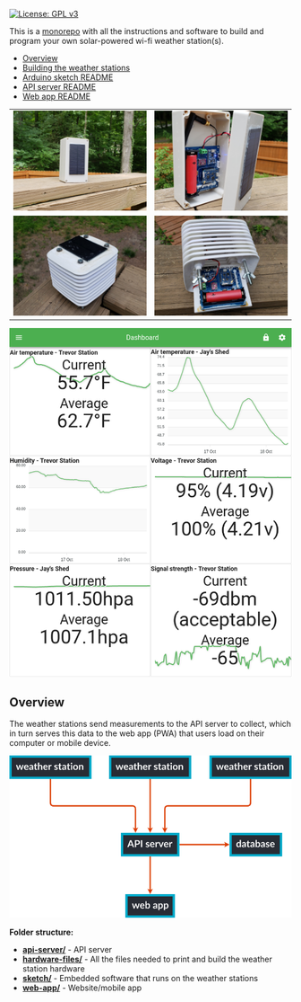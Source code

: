 [![License: GPL v3](https://img.shields.io/badge/License-GPLv3-blue.svg)](LICENSE.md)

This is a [monorepo](https://en.wikipedia.org/wiki/Monorepo) with all the instructions and software to build and program your own solar-powered wi-fi weather station(s).

- [Overview](#overview)
- [Building the weather stations](hardware-files/README.md)
- [Arduino sketch README](sketch/README.md)
- [API server README](api-server/README.md)
- [Web app README](web-app/README.md)

| | |
|:-------------------------:|:-------------------------:|
| [![Generic-enclosure station](/hardware-files/station1.jpg)](hardware-files/station1.jpg) | [![Generic-enclosure station](/hardware-files/station2.jpg)](hardware-files/station2.jpg) |
| [![3D-printed station](/hardware-files/station3.jpg)](hardware-files/station3.jpg) | [![3D-printed station](/hardware-files/station4.jpg)](hardware-files/station4.jpg) |

[![screenshot](./screenshot.png)](./screenshot.png)

## Overview

The weather stations send measurements to the API server to collect, which in turn serves this data to the web app (PWA) that users load on their computer or mobile device.

![diagram overviewing the software architecture](./diagram.svg)

<!-- (Flowchart generated using [gojs](https://gojs.net/latest/samples/flowchart.html). Load `diagram.json` onto their site to generate a new svg.) -->

**Folder structure:**

- **[api-server/](api-server/)** - API server
- **[hardware-files/](hardware-files/)** - All the files needed to print and build the weather station hardware
- **[sketch/](sketch/)** - Embedded software that runs on the weather stations
- **[web-app/](web-app/)** - Website/mobile app
